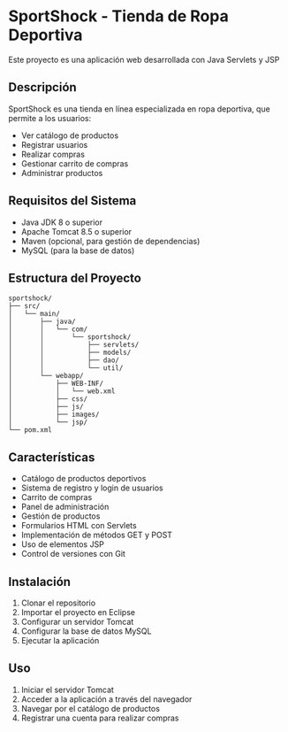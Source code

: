 # SportShock - Tienda de Ropa Deportiva

Este proyecto es una aplicación web desarrollada con Java Servlets y JSP

## Descripción

SportShock es una tienda en línea especializada en ropa deportiva, que permite a los usuarios:
- Ver catálogo de productos
- Registrar usuarios
- Realizar compras
- Gestionar carrito de compras
- Administrar productos

## Requisitos del Sistema

- Java JDK 8 o superior
- Apache Tomcat 8.5 o superior
- Maven (opcional, para gestión de dependencias)
- MySQL (para la base de datos)

## Estructura del Proyecto

```
sportshock/
├── src/
│   └── main/
│       ├── java/
│       │   └── com/
│       │       └── sportshock/
│       │           ├── servlets/
│       │           ├── models/
│       │           ├── dao/
│       │           └── util/
│       └── webapp/
│           ├── WEB-INF/
│           │   └── web.xml
│           ├── css/
│           ├── js/
│           ├── images/
│           └── jsp/
└── pom.xml
```

## Características

- Catálogo de productos deportivos
- Sistema de registro y login de usuarios
- Carrito de compras
- Panel de administración
- Gestión de productos
- Formularios HTML con Servlets
- Implementación de métodos GET y POST
- Uso de elementos JSP
- Control de versiones con Git

## Instalación

1. Clonar el repositorio
2. Importar el proyecto en Eclipse
3. Configurar un servidor Tomcat
4. Configurar la base de datos MySQL
5. Ejecutar la aplicación

## Uso

1. Iniciar el servidor Tomcat
2. Acceder a la aplicación a través del navegador
3. Navegar por el catálogo de productos
4. Registrar una cuenta para realizar compras 
